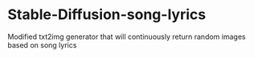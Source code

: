 # Stable-Diffusion-song-lyrics
Modified txt2img generator that will continuously return random images based on song lyrics
